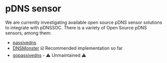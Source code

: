 # pDNS sensor

We are currently investigating available open source pDNS sensor solutions to integrate with pDNSSOC. There is a variety of Open Source pDNS sensors, among them:

* [passivedns](https://github.com/gamelinux/passivedns/)
* [DNSMonster](https://github.com/mosajjal/dnsmonster) :ballot_box_with_check: Recommended implementation so far
* [gopassivedns](https://github.com/Phillipmartin/gopassivedns) - :warning: Unmaintained :warning:

